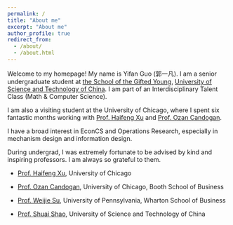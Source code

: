 ```yaml
---
permalink: /
title: "About me"
excerpt: "About me"
author_profile: true
redirect_from: 
  - /about/
  - /about.html
---
```

Welcome to my homepage! My name is Yifan Guo (郭一凡). I am a senior undergraduate student at [the School of the Gifted Young](https://en.scgy.ustc.edu.cn/), [University of Science and Technology of China](http://en.ustc.edu.cn/). I am part of an Interdisciplinary Talent Class (Math & Computer Science).

I am also a visiting student at the University of Chicago, where I spent six fantastic months working with [Prof. Haifeng Xu](https://www.haifeng-xu.com/) and [Prof. Ozan Candogan](https://faculty.chicagobooth.edu/ozan-candogan).

I have a broad interest in EconCS and Operations Research, especially in mechanism design and information design.

During undergrad, I was extremely fortunate to be advised by kind and inspiring professors. I am always so grateful to them.

- [Prof. Haifeng Xu](https://www.haifeng-xu.com/), University of Chicago

- [Prof. Ozan Candogan](https://faculty.chicagobooth.edu/ozan-candogan), University of Chicago, Booth School of Business

- [Prof. Weijie Su](http://stat.wharton.upenn.edu/~suw/), University of Pennsylvania, Wharton School of Business

- [Prof. Shuai Shao](http://staff.ustc.edu.cn/~wwwucuc/), University of Science and Technology of China

